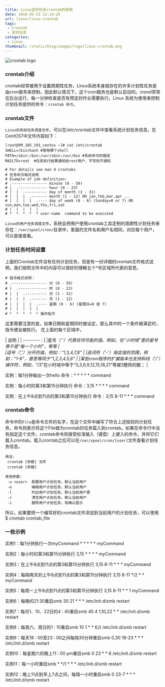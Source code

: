 ```yaml
---
title: Linux定时任务crontab的使用
date: 2018-05-23 22:14:25
url: linux/linux-crontab
tags:
 - Crontab
 - 定时任务
categories:
 - Linux
thumbnail: /static/blog/images/logo/linux-crontab.png
---
```


![crontab logo](https://cdn.jsdelivr.net/gh/niumoo/cdn-assets/2019/d82883e1a2b8c5b9e949e80047091e74.jpg)



### crontab介绍

crontab经常被用于设置周期性任务，Linux系统本身就存在的许多计划性任务是由cron服务来控制，因此默认情况下，这个cron服务也是默认启动的。crond常常在后台运行，每一分钟检查是否有预定的作业需要执行。Linux 系统为使用者控制计划任务提供的命令：`crontab 命令`。
<!-- more -->

### crontab文件
`Linux的系统任务调度文件`，可以在/etc/crontab文件中查看系统计划任务信息。在CentOS7中文件内容如下：
```shell
[root@VM_105_191_centos ~]# cat /etc/crontab 
SHELL=/bin/bash #使用哪个shell
PATH=/sbin:/bin:/usr/sbin:/usr/bin #系统命令的路径
MAILTO=root  #任务执行结果通知给root用户，不写则不通知

# For details see man 4 crontabs
# 任务命令格式说明
# Example of job definition:
# .---------------- minute (0 - 59)
# |  .------------- hour (0 - 23)
# |  |  .---------- day of month (1 - 31)
# |  |  |  .------- month (1 - 12) OR jan,feb,mar,apr ...
# |  |  |  |  .---- day of week (0 - 6) (Sunday=0 or 7) OR sun,mon,tue,wed,thu,fri,sat
# |  |  |  |  |
# *  *  *  *  * user-name  command to be executed
```
`Linux的用户任务调度文件`，系统会把用户使用crontab工具定制的周期性计划任务保存在：`/var/spool/cron/`目录中，里面的文件名和用户名相同，对应每个用户，可以直接查看。

### 计划任务时间设置
上面的Crontab文件没有任何计划任务，但是有一份详细的crontab文件格式说明，我们按照文件中的内容可以很好的理解五个*号区域所代表的意思。
```shell
# 指令格式说明：
# .---------------- 分 (0 - 59)
# |  .------------- 时 (0 - 23)
# |  |  .---------- 日 (1 - 31)
# |  |  |  .------- 月 (1 - 12)
# |  |  |  |  .---- 星期 (0 - 6) (星期日=0 或 7) 
# |  |  |  |  |
# *  *  *  *  * 操作指令
```
这里需要注意的是，如果日期和星期同时被设定，那么其中的一个条件被满足时，指令便会被执行。
在上面的每个区域中，

| 说明 |
| :-------- : |
|星号（'*'）代表任何可能的值。例如，在“小时域”里的星号等于是“每一个小时”，等等    |   
|逗号（','）分开的值，例如：“1,3,4,7,8”    | 
|连词符（'-'）指定值的范围，例如：“1-6”，意思等同于“1,2,3,4,5,6”    | 
|某些cron程序的扩展版本也支持斜线（'/'）操作符，例如，“*/3”在小时域中等于“0,3,6,9,12,15,18,21”等被3整除的数；    | 

实例：每1分钟输出一次hello
命令：\* \* \* \* \*  command

实例：每小时的第3和第15分钟执行
命令：3,15 \* \* \* \* command

实例：在上午8点到11点的第3和第15分钟执行
命令：3,15 8-11 \* \* \* command

### crontab命令
命令中的`File`是命令文件的名字，在这个文件中编写了符合上述规则的计划任务，命令则表示将这个File做为crontab的任务载入到crontab。如果在命令行中没有指定这个文件，crontab命令将接受标准输入（键盘）上键入的命令，并将它们载入crontab。载入crontab之后可以在`/var/spool/cron/[user]`文件查看计划任务信息。
```shell
用法:
 crontab [参数] 文件 
 crontab [参数]
 
常用参数:
 -u <user>  配置用户计划任务，默认当前用户
 -e         编辑用户计划任务，默认当前用户
 -l         列出用户计划任务，默认当前用户更
 -r         清空用户计划任务，默认当前用户
 -i         删除用户计划任务，有确认提示
```

所以，如果要把一个编写好的crontab文件添加到当前用户的计划任务，可以使用
$ crontab crontab_file

### 一些示例
实例1：每1分钟执行一次myCommand
\* \* \* \* \* myCommand

实例2：每小时的第3和第15分钟执行
3,15 \* \* \* \* myCommand

实例3：在上午8点到11点的第3和第15分钟执行
3,15 8-11 \* \* \* myCommand

实例4：每隔两天的上午8点到11点的第3和第15分钟执行
3,15 8-11 \*/2  \*  \* myCommand

实例5：每周一上午8点到11点的第3和第15分钟执行
3,15 8-11 \* \* 1 myCommand

实例6：每晚的21:30重启smb
30 21 \* \* \* /etc/init.d/smb restart

实例7：每月1、10、22日的4 : 45重启smb
45 4 1,10,22 \* \* /etc/init.d/smb restart

实例8：每周六、周日的1 : 10重启smb
10 1 \* \* 6,0 /etc/init.d/smb restart

实例9：每天18 : 00至23 : 00之间每隔30分钟重启smb
0,30 18-23 \* \* \* /etc/init.d/smb restart

实例10：每星期六的晚上11 : 00 pm重启smb
0 23 \* \* 6 /etc/init.d/smb restart

实例11：每一小时重启smb
\* \*/1 \* \* \* /etc/init.d/smb restart

实例12：晚上11点到早上7点之间，每隔一小时重启smb
0 23-7 \* \* \* /etc/init.d/smb restart
